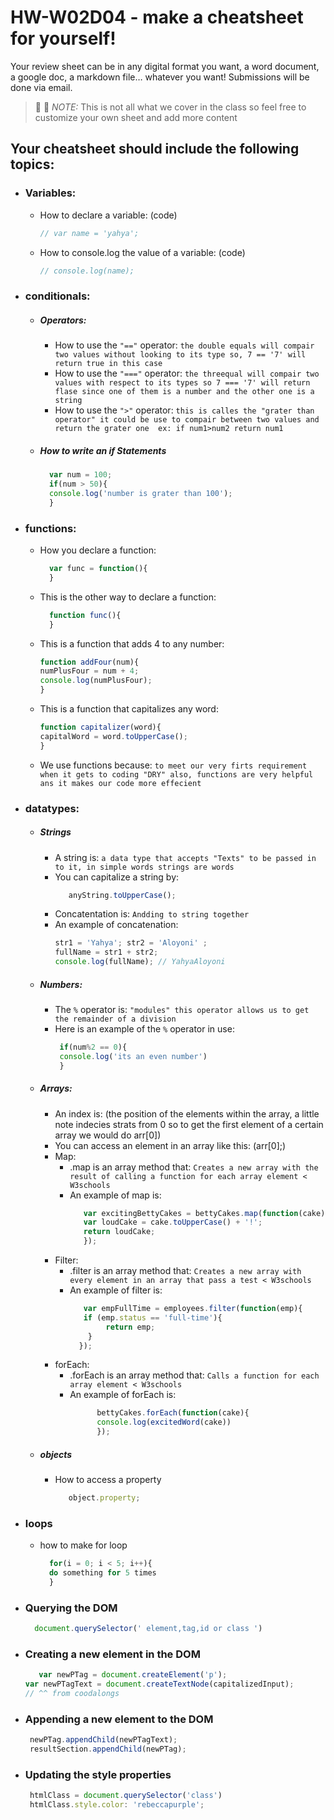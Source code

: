 # HW-W02D04 - make a cheatsheet for yourself!

Your review sheet can be in any digital format you want, a word document, a google doc, a markdown file… whatever you want! Submissions will be done via email.

> 📢 📢  *NOTE:*  This is not all what we cover in the class so feel free to customize your own sheet and add more content

## Your cheatsheet should include the following topics:

* ### Variables:
  * How to declare a variable: (code)
    ```javascript
    // var name = 'yahya';
     ```
  * How to console.log the value of a variable: (code)
    ```javascript
    // console.log(name);
     ```
* ### conditionals:
  * ##### Operators:
    * How to use the `"=="` operator: 
       `the double equals will compair two values without looking to its type so, 7 == '7' will return true in this case `     
    * How to use the `"==="` operator: 
       `the threequal will compair two values with respect to its types so 7 === '7' will return flase since one of them is a number and the other one is a  string `
    * How to use the `">"` operator: 
        `this is calles the "grater than operator"
        it could be use to compair between two values and return the grater one 
       ex: if num1>num2 return num1
        `
   * ##### How to write an if Statements 
      ```javascript
        var num = 100;
        if(num > 50){
        console.log('number is grater than 100');
        }
       ```
 * ### functions:
    * How you declare a function: 
      ```javascript
        var func = function(){
        }
       ```
    * This is the other way to declare a function: 
      ```javascript
        function func(){
        }
       ```
    * This is a function that adds 4 to any number:
        ```javascript
        function addFour(num){
        numPlusFour = num + 4;
        console.log(numPlusFour);
        }
       ```
    * This is a function that capitalizes any word: 
        ```javascript
        function capitalizer(word){
        capitalWord = word.toUpperCase();
        }
       ```
    * We use functions because:
     `to meet our very firts requirement when it gets to coding "DRY" also, functions are very helpful ans it makes our code more effecient `
* ### datatypes:
  * ##### Strings
    * A string is: 
        ` a data type that accepts "Texts" to be passed in to it, in simple words strings are words `
    * You can capitalize a string by: 
        ```javascript
           anyString.toUpperCase();
       ```
    * Concatentation is: 
        ` Andding to string together `
    * An example of concatenation:
         ```javascript
       str1 = 'Yahya'; str2 = 'Aloyoni' ;
       fullName = str1 + str2;
       console.log(fullName); // YahyaAloyoni
       ```
  * ##### Numbers:
    * The `%` operator is: 
       ` "modules" this operator allows us to get the remainder of a division `
    * Here is an example of the `%` operator in use:
       ```javascript
        if(num%2 == 0){
        console.log('its an even number')
        }
       ```
  * ##### Arrays:
    * An index is: (the position of the elements within the array, a little note indecies strats from 0 so to get the first element of a certain array we would do arr[0])
    * You can access an element in an array like this: (arr[0];)
    * Map:
      * .map is an array method that: 
         `Creates a new array with the result of calling a function for each array element < W3schools `
      * An example of map is: 
        ```javascript
           var excitingBettyCakes = bettyCakes.map(function(cake) {
           var loudCake = cake.toUpperCase() + '!';
           return loudCake;
           });
         ```
    * Filter:
      * .filter is an array method that: 
          `Creates a new array with every element in an array that pass a test < W3schools `
      * An example of filter is: 
        ```javascript
           var empFullTime = employees.filter(function(emp){
           if (emp.status == 'full-time'){
                return emp;
            }
          });
         ```
    * forEach:
      * .forEach is an array method that: 
         `Calls a function for each array element < W3schools`
      *  An example of forEach is: 
         ```javascript
               bettyCakes.forEach(function(cake){
               console.log(excitedWord(cake))
               });
         ```

   * ##### objects
     * How to access a property  
        ```javascript
           object.property;
        ```
* ### loops
     *   how to make for loop 
         ```javascript
           for(i = 0; i < 5; i++){
           do something for 5 times
           }
          ```
* ### Querying the DOM
  ```javascript
    document.querySelector(' element,tag,id or class ')
  ```
* ### Creating a new element in the DOM
  ```javascript
     var newPTag = document.createElement('p');
  var newPTagText = document.createTextNode(capitalizedInput); 
  // ^^ from coodalongs
  ```
* ### Appending a new element to the DOM
  ```javascript
   newPTag.appendChild(newPTagText);
   resultSection.appendChild(newPTag);
  ```
* ### Updating the style properties
  ```javascript
   htmlClass = document.querySelector('class')
   htmlClass.style.color: 'rebeccapurple';
  ```
